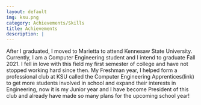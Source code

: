 ```yaml
---
layout: default
img: ksu.png
category: Achievements/Skills
title: Achievements
description: |
---
```

After I graduated, I moved to Marietta to attend Kennesaw State University. Currently, I am a Computer Engineering student and I intend to graduate Fall 2021. I fell in love with this field my first semester of college and have not stopped working hard since then. My Freshman year, I helped form a professional club at KSU called the Computer Engineering Apprentices(link) to get more students involved in school and expand their interests in Engineering, now it is my Junior year and I have become President of this club and already have made so many plans for the upcoming school year!
